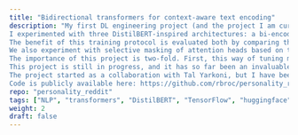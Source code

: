 ```yaml
---
title: "Bidirectional transformers for context-aware text encoding"
description: "My first DL engineering project (and the project I am currently most excited about!) focuses on training transformer encoders whose representations incorporate information about higher-order context, i.e., characteristics of the author and of the pragmatic context (e.g., the overall topic of the conversation it is embedded in). We feed models a number of text sequences (a target sequence + contexts, i.e., text from either the same author, or from the same subreddit), and train models on a variant of MLM where the MLM head is fed a combination (via sum, concatenation, or attention) between an aggregate representation of the contexts with token-level representations from the target sequence.   \n  \n
I experimented with three DistilBERT-inspired architectures: a bi-encoder (where context and target are fed to two separate encoders, then their representations are concatenated), a 'batch' encoder, a single DistilBERT encoder where contexts are aggregated and concatenated to target sequences, and a hierarchical encoder, where attention is applied across [CLS] tokens in between standard transformer layers to integrate contextual information.
The benefit of this training protocol is evaluated both by comparing their MLM performance compared to traditional MLM training and to a random-context training, and on a triplet-loss author discrimination task.  \n
We also experiment with selective masking of attention heads based on the type of context provided, so to produce separable context representrations at deployment.  \n  \n
The importance of this project is two-fold. First, this way of tuning models to produce context-aware representations may provide intrinsic advantages in NLP tasks, without substantial gains in model complexity. Secondly, text-based representations of text authors could be used to predict individual traits, following the intuition that linguistic behavior is systematically influenced by e.g., personality, experiences, etc.  \n  \n
This project is still in progress, and it has so far been an invaluable source of hands-on learning. I built a large-scale Reddit dataset from scratch - a big data experience that made me proficient in SQL. I have also become increasingly proficient in Tensorflow for both model engineering, distributed training, and efficient data pipelines. Needless to say, being a self-taught DL engineer, I have made all possible rookie mistakes in the process and, in hindsight, have greatly benefitted from each of them :)  \n  \n
The project started as a collaboration with Tal Yarkoni, but I have been entirely responsible for implementation throughout and for its evolution in the last months. The project would greatly benefit from additional expertise, so do ping me if it sounds interesting and you'd be willing to chip in! I am currently training models on our 4 8Gb GPUs, which intrinsically limits training speed and size, but I am hoping to write up a results report either in preprint or as a conference submission in the coming months.  \n
Code is publicly available here: https://github.com/rbroc/personality_reddit. Planning on making everythin tidy and nice once write-up is closer, and to sahre the dataset for public use."
repo: "personality_reddit"
tags: ["NLP", "transformers", "DistilBERT", "TensorFlow", "huggingface", "ML"]
weight: 2
draft: false
---
```

